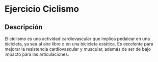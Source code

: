 # Ejercicio Ciclismo

## Descripción
El ciclismo es una actividad cardiovascular que implica pedalear en una bicicleta, ya sea al aire libre o en una bicicleta estática. Es excelente para mejorar la resistencia cardiovascular y muscular, además de ser de bajo impacto para las articulaciones.